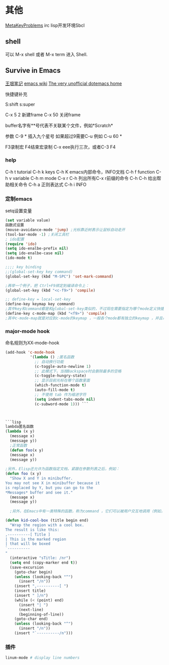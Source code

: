 # 其他

[MetaKeyProblems](https://www.emacswiki.org/emacs/MetaKeyProblems)
irc
lisp开发环境Sbcl

## shell

可以 M-x shell 或者 M-x term 进入 Shell.

## Survive in Emacs

[王垠笔记](https://docs.huihoo.com/homepage/shredderyin/emacs.html)
[emacs wiki](https://www.emacswiki.org)
[The very unofficial dotemacs home](http://dotemacs.de)

快捷键补充

S:shift
s:super

C-x 5 2 新建frame
C-x 50  关闭frame 

buffer名字有**号代表不关联某个文件，例如\*Scratch\*

参数
C-9 * 插入九个星号
如果超过9需要C-u 例如 C-u 60 *

F3录制宏 F4结束宏录制 C-x eee执行三次，或者C-3 F4


### help

C-h t tutorial
C-h k keys
C-h K emacs内部命令，INFO文档
C-h f function
C-h v variable
C-h m  mode
C-x r C-h 列出所有C-x r前缀的命令
C-h C-h  给出帮助相关命令
C-h a 正则表达式
C-h i INFO

### 定制emacs

setq设置变量

```lisp
(set variable value)
函数式设置
(mouse-avoidance-mode 'jump) ;光标靠近树表示让鼠标自动走开
(tool-bar-mode -1) ;关闭工具栏
; ido配置
(require 'ido)
(setq ido-enalbe-prefix nil)
(setq ido-enalbe-case nil)
(ido-mode t)

;;;; key binding
;;(global-set-key key command)
(global-set-key (kbd "M-SPC") 'set-mark-command)

;再举一个例子，把 Ctrl+F9绑定到编译命令上：
(global-set-key (kbd "<c-f9>") 'compile)

;; define-key = local-set-key
(define-key keymap key command)
;其中key和command都是和global-set-key类似的，不过现在需要指定为哪个mode定义快捷键。例如在编辑C程序的时候将F9绑定到编译命令上：
(define-key c-mode-map (kbd "<f9>") 'compile)
;其中c-mode-map就是对应到c-mode的keymap ，一般各个mode都有独立的keymap ，并且以mode的名字加上 –map 来命名。
```

### major-mode  hook

命名规则为XX-mode-hook
```lisp
(add-hook 'c-mode-hook
           '(lambda () ;匿名函数
             ;; 自动换行功能
             (c-toggle-auto-newline 1)
             ;; 此模式下，当按Backspace时会删除最多的空格
             (c-toggle-hungry-state)
             ;; 显示目前光标在哪个函数里面
             (which-function-mode t)
             (auto-fill-mode t)
             ;; 不使用 tab 作为缩进字符
             (setq indent-tabs-mode nil)
             (c-subword-mode 1))) ```



```lisp
lambda匿名函数
(lambda (x y)
  (message x)
  (message y))
  ;正常函数
  (defun foo(x y)
  (message x)
  (message y))
  
;另外，Elisp还允许为函数指定文档，紧跟在参数列表之后，例如：
(defun foo (x y)
  "Show X and Y in minibuffer.
You may not see X in minibuffer because it
is replaced by Y, but you can go to the
*Messages* buffer and see it."
  (message x)
  (message y))
  
  ;另外，在Emacs中有一类特殊的函数，称为command ，它们可以被用户交互地调用（例如，绑定到某个快捷键上，或者通过M-x 输入命令名进行调用）。普通函数并不能通过交互方式直接被调用，要定义一个command ，需要在函数的文档字符串（如果有的话）之后调用interactive 。interactive 可以用于描述command所接受的参数以及如何获取这些参数等，详情可以参见Elisp手册里的相关内容。下面是一个例子，用于给一段文本加上一个很Cool的边框：

(defun kid-cool-box (title begin end)
  "Wrap the region with a cool box.
The result is like this:
,----------[ Title ]
| This is the marked region
| that will be boxed
`----------
"
  (interactive "sTitle: /nr")
  (setq end (copy-marker end t))
  (save-excursion
    (goto-char begin)
    (unless (looking-back "^")
      (insert "/n"))
    (insert ",----------[ ")
    (insert title)
    (insert " ]/n")
    (while (< (point) end)
      (insert "| ")
      (next-line)
      (beginning-of-line))
    (goto-char end)
    (unless (looking-back "^")
      (insert "/n"))
    (insert "`----------/n")))
```



### 插件



```bash
linum-mode # display line numbers

```



